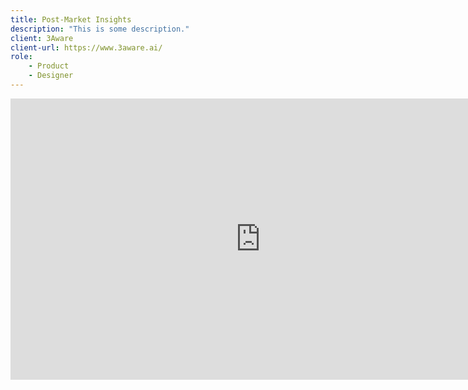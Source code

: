 ```yaml
---
title: Post-Market Insights
description: "This is some description."
client: 3Aware
client-url: https://www.3aware.ai/
role:
    - Product
    - Designer
---
```


<iframe style="border: none;" width="800" height="450" src="https://www.figma.com/embed?embed_host=share&url=https%3A%2F%2Fwww.figma.com%2Fproto%2FfHA6aWWqVIN2EtOUcamOL8%2F%25F0%259F%25A6%25BF-PMI---Product%3Fpage-id%3D54301%253A90749%26type%3Ddesign%26node-id%3D54552-94708%26viewport%3D741%252C-712%252C0.07%26t%3D5EF7Kzar3IbOEn2N-1%26scaling%3Dscale-down%26starting-point-node-id%3D54552%253A94708%26mode%3Ddesign" allowfullscreen></iframe>